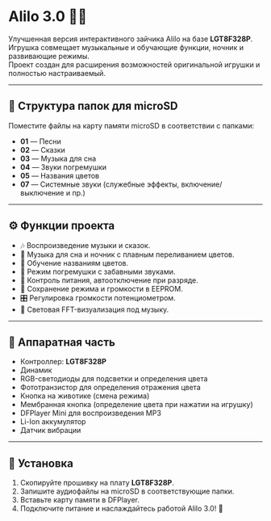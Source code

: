 # Alilo 3.0 🎵✨

Улучшенная версия интерактивного зайчика Alilo на базе **LGT8F328P**.  
Игрушка совмещает музыкальные и обучающие функции, ночник и развивающие режимы.  
Проект создан для расширения возможностей оригинальной игрушки и полностью настраиваемый.

---

## 📂 Структура папок для microSD

Поместите файлы на карту памяти microSD в соответствии с папками:

- **01** — Песни  
- **02** — Сказки  
- **03** — Музыка для сна  
- **04** — Звуки погремушки  
- **05** — Названия цветов  
- **07** — Системные звуки (служебные эффекты, включение/выключение и пр.)

---

## ⚙️ Функции проекта

- 🎶 Воспроизведение музыки и сказок.  
- 🌙 Музыка для сна и ночник с плавным переливанием цветов.  
- 🎨 Обучение названиям цветов.  
- 🥁 Режим погремушки с забавными звуками.  
- 🔋 Контроль питания, автоотключение при разряде.  
- 💾 Сохранение режима и громкости в EEPROM.  
- 🎛 Регулировка громкости потенциометром.  
- 🌈 Световая FFT-визуализация под музыку.  

---

## 🔧 Аппаратная часть

- Контроллер: **LGT8F328P**  
- Динамик  
- RGB-светодиоды для подсветки и определения цвета
- Фототранзистор для определения отражения цвета  
- Кнопка на животике (смена режима)  
- Мембранная кнопка (определение цвета при нажатии на игрушку)  
- DFPlayer Mini для воспроизведения MP3  
- Li-Ion аккумулятор
- Датчик вибрации  

---

## 🚀 Установка

1. Скопируйте прошивку на плату **LGT8F328P**.  
2. Запишите аудиофайлы на microSD в соответствующие папки.  
3. Вставьте карту памяти в DFPlayer.  
4. Подключите питание и наслаждайтесь работой Alilo 3.0! 🎉
